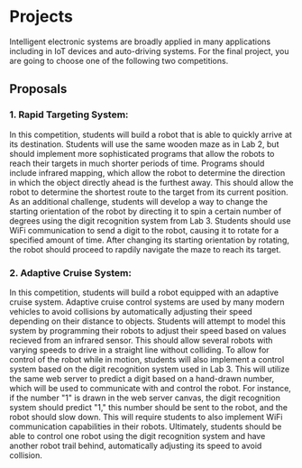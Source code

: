 Projects
======================

Intelligent electronic systems are broadly applied in many applications including in IoT devices and auto-driving systems.  For the final project, you are going to choose one of the following two competitions.

Proposals
--------------------------------

### 1. Rapid Targeting System:
In this competition, students will build a robot that is able to quickly arrive at its destination. Students will use the same wooden maze as in Lab 2, but should implement more sophisticated programs that allow the robots to reach their targets in much shorter periods of time. Programs should include infrared mapping, which allow the robot to determine the direction in which the object directly ahead is the furthest away. This should allow the robot to determine the shortest route to the target from its current position.  As an additional challenge, students will develop a way to change the starting orientation of the robot by directing it to spin a certain number of degrees using the digit recognition system from Lab 3. Students should use WiFi communication to send a digit to the robot, causing it to rotate for a specified amount of time. After changing its starting orientation by rotating, the robot should proceed to rapdily navigate the maze to reach its target.


### 2. Adaptive Cruise System:
In this competition, students will build a robot equipped with an adaptive cruise system. Adaptive cruise control systems are used by many modern vehicles to avoid collisions by automatically adjusting their speed depending on their distance to objects. Students will attempt to model this system by programming their robots to adjust their speed based on values recieved from an infrared sensor. This should allow several robots with varying speeds to drive in a straight line without colliding. To allow for control of the robot while in motion, students will also implement a control system based on the digit recognition system used in Lab 3.  This will utilize the same web server to predict a digit based on a hand-drawn number, which will be used to communicate with and control the robot.  For instance, if the number "1" is drawn in the web server canvas, the digit recognition system should predict "1," this number should be sent to the robot, and the robot should slow down. This will require students to also implement WiFi communication capabilities in their robots. Ultimately, students should be able to control one robot using the digit recognition system and have another robot trail behind, automatically adjusting its speed to avoid collision. 

